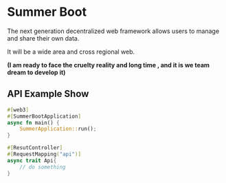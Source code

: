 # Summer Boot

The next generation decentralized web framework allows users to manage and share their own data. 

It will be a wide area and cross regional web.

**(I am ready to face the cruelty reality and long time , and it is we team dream to develop it)**

## API Example Show
```rust
#[web3]
#[SummerBootApplication]
async fn main() {
    SummerApplication::run();
}
```

```rust
#[ResutController]
#[RequestMapping("api")]
async trait Api{
    // do something
}
```
